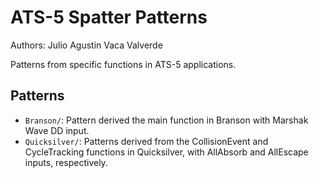 # ATS-5 Spatter Patterns

Authors: Julio Agustin Vaca Valverde

Patterns from specific functions in ATS-5 applications. 

## Patterns

- `Branson/`: Pattern derived the main function in Branson with Marshak Wave DD input.
- `Quicksilver/`: Patterns derived from the CollisionEvent and CycleTracking functions in Quicksilver, with AllAbsorb and AllEscape inputs, respectively.